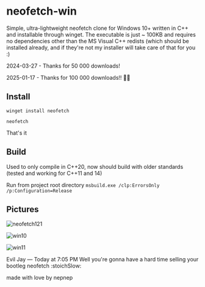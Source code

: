 # neofetch-win #

Simple, ultra-lightweight neofetch clone for Windows 10+ written in C++ and installable through winget. The executable is just ~ 100KB and requires no dependencies other than the MS Visual C++ redists (which should be installed already, and if they're not my installer will take care of that for you :)

2024-03-27 - Thanks for 50 000 downloads!

2025-01-17 - Thanks for 100 000 downloads!! 🥳🎉

## Install ##

`winget install neofetch`

`neofetch`

That's it

## Build ##

Used to only compile in C++20, now should build with older standards (tested and working for C++11 and 14)

Run from project root directory
`msbuild.exe /clp:ErrorsOnly /p:Configuration=Release`

## Pictures ##

![neofetch121](https://github.com/nepnep39/neofetch-win/assets/119973523/bf25c8af-4dba-445f-b515-2629b559facb)

![win10](https://user-images.githubusercontent.com/119973523/222497683-b473a644-3bb7-43fb-8bbc-ff5bf3a87481.png)

![win11](https://user-images.githubusercontent.com/119973523/224430965-30442685-638f-4096-8579-b97700b419e6.png)

Evil Jay — Today at 7:05 PM
Well you're gonna have a hard time selling your bootleg neofetch :stoichSlow:

made with love by nepnep

